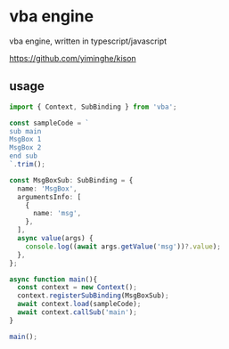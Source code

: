 # vba engine

vba engine, written in typescript/javascript

https://github.com/yiminghe/kison

## usage

```typescript
import { Context, SubBinding } from 'vba';

const sampleCode = `
sub main
MsgBox 1
MsgBox 2
end sub
`.trim();

const MsgBoxSub: SubBinding = {
  name: 'MsgBox',
  argumentsInfo: [
    {
      name: 'msg',
    },
  ],
  async value(args) {
    console.log((await args.getValue('msg'))?.value);
  },
};

async function main(){
  const context = new Context();
  context.registerSubBinding(MsgBoxSub);
  await context.load(sampleCode);
  await context.callSub('main');
}

main();
```

